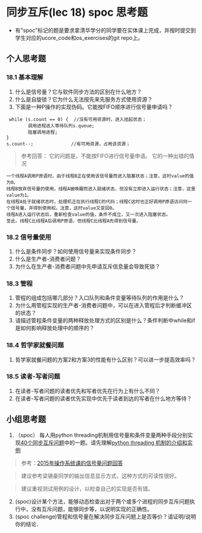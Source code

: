 # 同步互斥(lec 18) spoc 思考题


- 有"spoc"标记的题是要求拿清华学分的同学要在实体课上完成，并按时提交到学生对应的ucore_code和os_exercises的git repo上。

## 个人思考题

### 18.1 基本理解
1. 什么是信号量？它与软件同步方法的区别在什么地方？
2. 什么是自旋锁？它为什么无法按先来先服务方式使用资源？
3. 下面是一种P操作的实现伪码。它能按FIFO顺序进行信号量申请吗？
```
 while (s.count == 0) {  //没有可用资源时，进入挂起状态；
        调用进程进入等待队列s.queue;
        阻塞调用进程;
}
s.count--;              //有可用资源，占用该资源； 
```

> 参考回答： 它的问题是，不能按FIFO进行信号量申请。
> 它的一种出错的情况
```
一个线程A调用P原语时，由于线程B正在使用该信号量而进入阻塞状态；注意，这时value的值为0。
线程B放弃信号量的使用，线程A被唤醒而进入就绪状态，但没有立即进入运行状态；注意，这里value为1。
在线程A处于就绪状态时，处理机正在执行线程C的代码；线程C这时也正好调用P原语访问同一个信号量，并得到使用权。注意，这时value又变回0。
线程A进入运行状态后，重新检查value的值，条件不成立，又一次进入阻塞状态。
至此，线程C比线程A后调用P原语，但线程C比线程A先得到信号量。
```

### 18.2 信号量使用

1. 什么是条件同步？如何使用信号量来实现条件同步？
2. 什么是生产者-消费者问题？
3. 为什么在生产者-消费者问题中先申请互斥信息量会导致死锁？

### 18.3 管程

1. 管程的组成包括哪几部分？入口队列和条件变量等待队列的作用是什么？
2. 为什么用管程实现的生产者-消费者问题中，可以在进入管程后才判断缓冲区的状态？
3. 请描述管程条件变量的两种释放处理方式的区别是什么？条件判断中while和if是如何影响释放处理中的顺序的？

### 18.4 哲学家就餐问题

1. 哲学家就餐问题的方案2和方案3的性能有什么区别？可以进一步提高效率吗？

### 18.5 读者-写者问题

1. 在读者-写者问题的读者优先和写者优先在行为上有什么不同？
2. 在读者-写者问题的读者优先实现中优先于读者到达的写者在什么地方等待？
 
## 小组思考题

1. （spoc） 每人用python threading机制用信号量和条件变量两种手段分别实现[40个同步互斥问题](07-2-spoc-pv-problems.md)中的一题。请先理解[python threading 机制的介绍和实例](https://github.com/chyyuu/ucore_lab/tree/master/related_info/lab7/semaphore_condition)

 > 参考：[2015年操作系统课的信号量问题回答](https://piazza.com/class/i5j09fnsl7k5x0?cid=391)
 
 > 建议参考梁锡豪同学的输出信息显示方式，这种方式的可读性很好。
 
 > 建议重视测试用例的设计，以检查自己的实现是否有错。

2. (spoc)设计某个方法，能够动态检查出对于两个或多个进程的同步互斥问题执行中，没有互斥问题，能够同步等，以说明实现的正确性。
3. (spoc challenge)管程和信号量在解决同步互斥问题上是否等价？请证明/说明你的结论．

